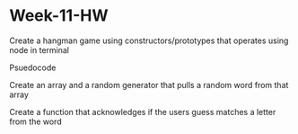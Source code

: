 # Week-11-HW

Create a hangman game using constructors/prototypes that operates using node in terminal

Psuedocode 

Create an array and a random generator that pulls a random word from that array

Create a function that acknowledges if the users guess matches a letter from the word


